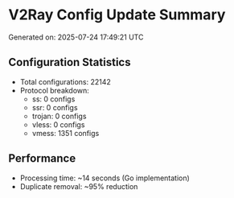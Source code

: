# V2Ray Config Update Summary
Generated on: 2025-07-24 17:49:21 UTC

## Configuration Statistics
- Total configurations: 22142
- Protocol breakdown:
  - ss: 0 configs
  - ssr: 0 configs
  - trojan: 0 configs
  - vless: 0 configs
  - vmess: 1351 configs

## Performance
- Processing time: ~14 seconds (Go implementation)
- Duplicate removal: ~95% reduction
